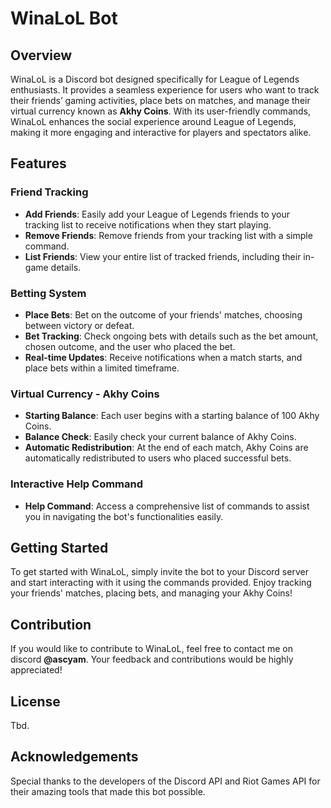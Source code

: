 # WinaLoL Bot

## Overview

WinaLoL is a Discord bot designed specifically for League of Legends enthusiasts. It provides a seamless experience for users who want to track their friends’ gaming activities, place bets on matches, and manage their virtual currency known as **Akhy Coins**. With its user-friendly commands, WinaLoL enhances the social experience around League of Legends, making it more engaging and interactive for players and spectators alike.

## Features

### Friend Tracking
- **Add Friends**: Easily add your League of Legends friends to your tracking list to receive notifications when they start playing.
- **Remove Friends**: Remove friends from your tracking list with a simple command.
- **List Friends**: View your entire list of tracked friends, including their in-game details.

### Betting System
- **Place Bets**: Bet on the outcome of your friends' matches, choosing between victory or defeat.
- **Bet Tracking**: Check ongoing bets with details such as the bet amount, chosen outcome, and the user who placed the bet.
- **Real-time Updates**: Receive notifications when a match starts, and place bets within a limited timeframe.

### Virtual Currency - Akhy Coins
- **Starting Balance**: Each user begins with a starting balance of 100 Akhy Coins.
- **Balance Check**: Easily check your current balance of Akhy Coins.
- **Automatic Redistribution**: At the end of each match, Akhy Coins are automatically redistributed to users who placed successful bets.

### Interactive Help Command
- **Help Command**: Access a comprehensive list of commands to assist you in navigating the bot's functionalities easily.

## Getting Started
To get started with WinaLoL, simply invite the bot to your Discord server and start interacting with it using the commands provided. Enjoy tracking your friends' matches, placing bets, and managing your Akhy Coins!

## Contribution
If you would like to contribute to WinaLoL, feel free to contact me on discord **@ascyam**. Your feedback and contributions would be highly appreciated!

## License
Tbd.

## Acknowledgements
Special thanks to the developers of the Discord API and Riot Games API for their amazing tools that made this bot possible.
